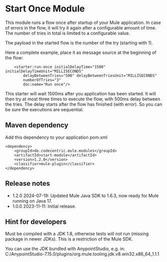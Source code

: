 # Start Once Module

This module runs a flow once after startup of your Mule application. In case of errors in the flow,
it will try it again after a configurable amount of time. The number of tries in total is limited
to a configurable value.

The payload in the started flow is the number of the try (starting with 1).

Here a complete example, place it as message source at the beginning of the flow:

```
	<starter:run-once initialDelayTime="1500"  initialDelayTimeUnit="MILLISECONDS"
		delayBetweenTries="500" delayBetweenTriesUnit="MILLISECONDS"
		numberOfTries="3"
		doc:name="Run once"/>
```

This starter will wait 1500ms after you application has been started. It will then try at most three times to execute the flow,
with 500ms delay between the tries. The delay starts after the flow has finished (with error). So you can be sure
the executions are sequential.

## Maven dependency

Add this dependency to your application pom.xml

```
<dependency>
	<groupId>de.codecentric.mule.modules</groupId>
	<artifactId>start-module</artifactId>
	<version>1.2.0</version>
	<classifier>mule-plugin</classifier>
</dependency>
```

## Release notes

* 1.2.0 2024-07-19: Updated Mule Java SDK to 1.6.3, now ready for Mule running on Java 17. 
* 1.0.0 2023-11-11: Initial release. 

## Hint for developers

Must be compiled with a JDK 1.8, otherwise tests will not run (missing package in newer JDKs). This is a restriction of the Mule SDK. 

You can use the JDK bundled with AnypointStudio, e.g. in: C:/AnypointStudio-7.15.0/plugins/org.mule.tooling.jdk.v8.win32.x86_64_1.1.1

